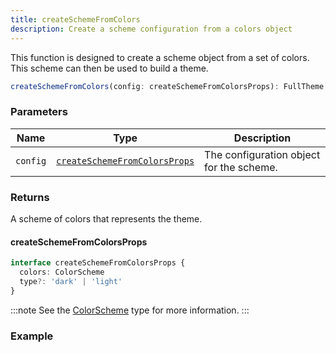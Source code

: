 ```yaml
---
title: createSchemeFromColors
description: Create a scheme configuration from a colors object
---
```


This function is designed to create a scheme object from a set of colors. This scheme can then be used to build a theme.

```ts
createSchemeFromColors(config: createSchemeFromColorsProps): FullTheme
```

### Parameters

| Name | Type | Description |
| ---- | ---- | ----------- |
| `config` | [`createSchemeFromColorsProps`](#createschemefromcolorsprops) | The configuration object for the scheme. |

### Returns

A scheme of colors that represents the theme.

#### createSchemeFromColorsProps

```ts
interface createSchemeFromColorsProps {
  colors: ColorScheme
  type?: 'dark' | 'light'
}
```

:::note
See the [ColorScheme](/docs/types/color-scheme) type for more information.
:::

### Example
